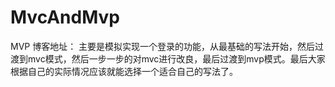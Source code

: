 # MvcAndMvp
MVP
博客地址：
主要是模拟实现一个登录的功能，从最基础的写法开始，然后过渡到mvc模式，然后一步一步的对mvc进行改良，最后过渡到mvp模式。最后大家根据自己的实际情况应该就能选择一个适合自己的写法了。
